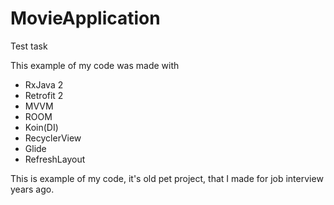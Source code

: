 # MovieApplication
Test task

This example of my code was made with  

- RxJava 2 
- Retrofit 2
- MVVM  
- ROOM 
- Koin(DI)
- RecyclerView
- Glide
- RefreshLayout

This is example of my code, it's old pet project, that I made for job interview years ago.
